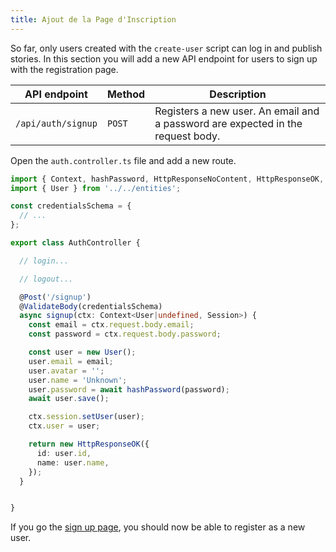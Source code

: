 ```yaml
---
title: Ajout de la Page d'Inscription
---
```


So far, only users created with the `create-user` script can log in and publish stories. In this section you will add a new API endpoint for users to sign up with the registration page.

| API endpoint | Method | Description |
| --- | --- | --- |
| `/api/auth/signup` | `POST` | Registers a new user. An email and a password are expected in the request body. |

Open the `auth.controller.ts` file and add a new route.

```typescript
import { Context, hashPassword, HttpResponseNoContent, HttpResponseOK, HttpResponseUnauthorized, Post, Session, ValidateBody, verifyPassword } from '@foal/core';
import { User } from '../../entities';

const credentialsSchema = {
  // ...
};

export class AuthController {

  // login...

  // logout...

  @Post('/signup')
  @ValidateBody(credentialsSchema)
  async signup(ctx: Context<User|undefined, Session>) {
    const email = ctx.request.body.email;
    const password = ctx.request.body.password;

    const user = new User();
    user.email = email;
    user.avatar = '';
    user.name = 'Unknown';
    user.password = await hashPassword(password);
    await user.save();

    ctx.session.setUser(user);
    ctx.user = user;

    return new HttpResponseOK({
      id: user.id,
      name: user.name,
    });
  }


}

```

If you go the [sign up page](http://localhost:3000/signup), you should now be able to register as a new user.